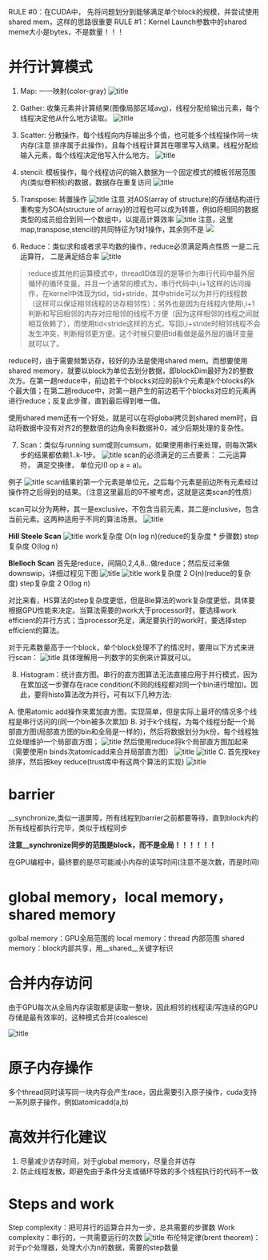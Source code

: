 RULE #0：在CUDA中， 先将问题划分到能够满足单个block的规模，并尝试使用shared mem，这样的思路很重要
RULE #1：Kernel Launch参数中的shared meme大小是bytes，不是数量！！！

# 并行计算模式

1. Map: 一一映射(color-gray) ![title](https://raw.githubusercontent.com/HViktorTsoi/gitnote-image/master/gitnote/2020/04/09/1586442165621-1586442165660.png)

2. Gather: 收集元素并计算结果(图像局部区域avg)，线程分配给输出元素，每个线程决定他从什么地方读取。 ![title](https://raw.githubusercontent.com/HViktorTsoi/gitnote-image/master/gitnote/2020/04/09/1586442193443-1586442193445.png)


3. Scatter: 分散操作，每个线程向内存输出多个值，也可能多个线程操作同一块内存(注意 排序属于此操作)，且每个线程计算其在哪里写入结果。线程分配给输入元素，每个线程决定他写入什么地方。 ![title](https://raw.githubusercontent.com/HViktorTsoi/gitnote-image/master/gitnote/2020/04/09/1586442234809-1586442234812.png)

4. stencil: 模板操作，每个线程访问的输入数据为一个固定模式的模板邻居范围内(类似卷积核)的数据，数据存在重复访问 ![title](https://raw.githubusercontent.com/HViktorTsoi/gitnote-image/master/gitnote/2020/04/09/1586442270350-1586442270353.png)


5. Transpose: 转置操作 ![title](https://raw.githubusercontent.com/HViktorTsoi/gitnote-image/master/gitnote/2020/04/09/1586442295241-1586442295243.png) 注意 对AOS(array of structure)的存储结构进行重构变为SOA(structure of array)的过程也可以成为转置，例如将相同的数据类型的成员组合到同一个数组中，以提高计算效率 ![title](https://raw.githubusercontent.com/HViktorTsoi/gitnote-image/master/gitnote/2020/04/09/1586442339379-1586442339381.png)
注意，这里map,transpose,stencil的共同特征为1对1操作，其余则不是
![](https://raw.githubusercontent.com/HViktorTsoi/gitnote-image/master/PicGo/Screenshot%20from%202020-02-26%2000-18-36.png)


6. Reduce：类似求和或者求平均数的操作，reduce必须满足两点性质 
一是二元运算符，
二是满足结合率 
![title](https://raw.githubusercontent.com/HViktorTsoi/gitnote-image/master/gitnote/2020/03/04/1583329953204-1583329953229.png)

> reduce或其他的运算模式中，threadID体现的是等价为串行代码中最外层循环的循环变量。并且一个通常的模式为，串行代码中i,i+1这样的访问操作，在kernel中体现为tid，tid+stride，其中stride可以为并行的线程数（这样可以保证相邻线程的访存相邻性）；另外也是因为在线程内使用i,i+1判断和写回相邻的内存对应相邻的线程不方便（因为这样相邻的线程之间就相互依赖了），而使用tid<stride这样的方式，写回i,i+stride时相邻线程不会发生冲突，判断相邻更方便。这个时候只要把tid看做是最外层的循环变量就可以了。

reduce时，由于需要频繁访存，较好的办法是使用shared mem。而想要使用shared memory，就要以block为单位去划分数据，即blockDim最好为2的整数次方。在第一趟reduce中，前边若干个blocks对应的前k个元素是k个blocks的k个最大值；在第二趟reduce中，对第一趟产生的前边若干个blocks对应的元素再进行reduce；反复此步骤，直到最后得到唯一值。

使用shared mem还有一个好处，就是可以在将global拷贝到shared mem时，自动将数据中没有对齐2的整数倍的边角余料数据补0，减少后期处理的复杂性。

7. Scan：类似与running sum或则cumsum，如果使用串行来处理，则每次第k步的结果都依赖1..k-1步。
![title](https://raw.githubusercontent.com/HViktorTsoi/gitnote-image/master/gitnote/2020/03/05/1583344225270-1583344225272.png)
scan的必须满足的三点要素：
二元运算符，
满足交换律，
单位元I(I op a = a)。

例子 ![title](https://raw.githubusercontent.com/HViktorTsoi/gitnote-image/master/gitnote/2020/03/05/1583343676119-1583343676122.png)
scan结果的第一个元素是单位元，之后每个元素是前边所有元素经过操作符之后得到的结果。（注意这里最后的9不被考虑，这就是这类scan的性质）

scan可以分为两种，其一是exclusive，不包含当前元素，其二是inclusive，包含当前元素。这两种适用于不同的算法场景。
![title](https://raw.githubusercontent.com/HViktorTsoi/gitnote-image/master/gitnote/2020/03/05/1583344351006-1583344351009.png)	

**Hill Steele Scan**
![title](https://raw.githubusercontent.com/HViktorTsoi/gitnote-image/master/gitnote/2020/03/08/1583669522412-1583669522435.png)
work复杂度 O(n log n)(reduce的复杂度 * 步骤数)
step复杂度 O(log n)

**Blelloch Scan**
首先是reduce，间隔0,2,4,8...做reduce；然后反过来做downswip，详细过程见下图
![title](https://raw.githubusercontent.com/HViktorTsoi/gitnote-image/master/gitnote/2020/03/08/1583670374959-1583670374962.png)
![title](https://raw.githubusercontent.com/HViktorTsoi/gitnote-image/master/gitnote/2020/03/08/1583673639883-1583673639886.png)
work复杂度 2 O(n)(reduce的复杂度)
step复杂度 2 O(log n)

对比来看，HS算法的step复杂度更低，但是Ble算法的work复杂度更低，具体要根据GPU性能来决定。当算法需要的work大于processor时，要选择work efficient的并行方式；当processor充足，满足要执行的work时，要选择step efficient的算法。

对于元素数量高于一个block，单个block处理不了的情况时，要用以下方式来进行scan：
![title](https://raw.githubusercontent.com/HViktorTsoi/gitnote-image/master/gitnote/2020/03/18/1584537762178-1584537762205.png)
具体理解用一列数字的实例来计算就可以。

8. Histogram：统计直方图。串行的直方图算法无法直接应用于并行模式，因为在累加这一步骤存在race condition(不同的线程都对同一个bin进行增加)。因此，要将histo算法改为并行，可有以下几种方法:

A. 使用atomic add操作来累加直方图。实现简单，但是实际上最坏的情况多个线程是串行访问的(同一个bin被多次累加)
B. 对于k个线程，为每个线程分配一个局部直方图(局部直方图的bin和全局是一样的)，然后将数据划分为k份，每个线程独立处理维护一个局部直方图；
![title](https://raw.githubusercontent.com/HViktorTsoi/gitnote-image/master/gitnote/2020/03/09/1583728950403-1583728950406.png)
然后使用reduce将k个局部直方图加起来（需要使用n binds次atomicadd来合并局部直方图）
![title](https://raw.githubusercontent.com/HViktorTsoi/gitnote-image/master/gitnote/2020/03/09/1583729104596-1583729104598.png)
![title](https://raw.githubusercontent.com/HViktorTsoi/gitnote-image/master/gitnote/2020/03/09/1583754051205-1583754051208.png)
C. 首先按key排序，然后按key reduce(trust库中有这两个算法的实现)
![title](https://raw.githubusercontent.com/HViktorTsoi/gitnote-image/master/gitnote/2020/03/09/1583749101668-1583749101672.png)

# barrier
__synchronize,类似一道屏障，所有线程到barrier之前都要等待，直到block内的所有线程都执行完毕，类似于线程同步

**注意__synchronize同步的范围是block，而不是全局！！！！！！**

在GPU编程中，最终要的是尽可能减小内存的读写时间(注意不是次数，而是时间)

# global memory，local memory，shared memory

golbal memory：GPU全局范围的
local memory：thread 内部范围
shared memory：block内部共享，用__shared__关键字标识

# 合并内存访问
由于GPU每次从全局内存读取都是读取一整块，因此相邻的线程读/写连续的GPU存储是最有效率的，这种模式合并(coalesce)

![title](https://raw.githubusercontent.com/HViktorTsoi/gitnote-image/master/gitnote/2020/03/02/1583158508705-1583158508735.png)

# 原子内存操作
多个thread同时读写同一块内存会产生race，因此需要引入原子操作，cuda支持一系列原子操作，例如atomicadd(a,b)

# 高效并行化建议
1. 尽量减少访存时间，对于global memory，尽量合并访存
2. 防止线程发散，即避免由于条件分支或循环导致的多个线程执行的代码不一致

# Steps and work
Step complexity：把可并行的运算合并为一步，总共需要的步骤数
Work complexity：串行的，一共需要运行的次数
![title](https://raw.githubusercontent.com/HViktorTsoi/gitnote-image/master/gitnote/2020/03/04/1583320390102-1583320390109.png)
布伦特定律(brent theorem)：对于p个处理器，处理大小为n的数据，需要的step数量
